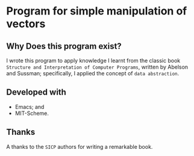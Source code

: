 # Program for simple manipulation of vectors

## Why Does this program exist?
I wrote this program to apply knowledge I learnt from the classic book `Structure and Interpretation of Computer Programs`, 
written by Abelson and Sussman; specifically, I applied the concept of `data abstraction`.

## Developed with
- Emacs; and 
- MIT-Scheme.

## Thanks
A thanks to the `SICP` authors for writing a remarkable book.
